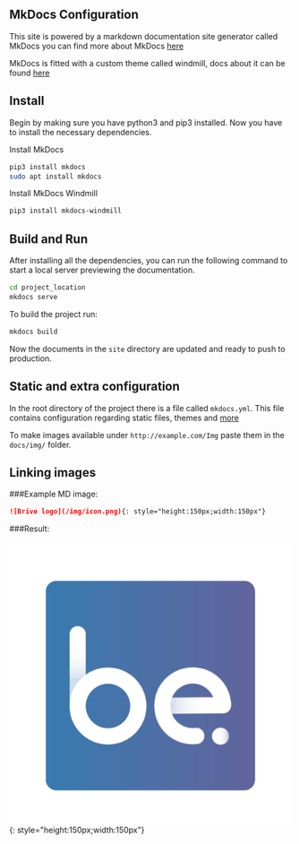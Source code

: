 

## MkDocs Configuration

This site is powered by a markdown documentation site generator called MkDocs you can find more about MkDocs [here][linkmk]

[linkmk]: https://www.mkdocs.org/

MkDocs is fitted with a custom theme called windmill, docs about it can be found [here][linkwindmill]

[linkwindmill]: https://github.com/gristlabs/mkdocs-windmill

## Install

Begin by making sure you have python3 and pip3 installed. Now you have to install the necessary dependencies.

Install MkDocs

```bash
pip3 install mkdocs
sudo apt install mkdocs
```

Install MkDocs Windmill

```bash
pip3 install mkdocs-windmill
```

## Build and Run

After installing all the dependencies, you can run the following command to start a local server previewing the documentation.

```bash
cd project_location
mkdocs serve
```

To build the project run:

```bash
mkdocs build
```

Now the documents in the `site` directory are updated and ready to push to production.

## Static and extra configuration

In the root directory of the project there is a file called `mkdocs.yml`. This file contains configuration regarding static files, themes and [more][morelink]

[morelink]: https://www.mkdocs.org/user-guide/configuration/

To make images available under `http://example.com/Img` paste them in the `docs/img/` folder.


## Linking images

###Example MD image:

```md
![Brive logo](/img/icon.png){: style="height:150px;width:150px"}
```

###Result:

![Brive logo](/img/icon.png){: style="height:150px;width:150px"}
